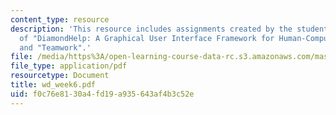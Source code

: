 ```yaml
---
content_type: resource
description: 'This resource includes assignments created by the students on Review
  of "DiamondHelp: A Graphical User Interface Framework for Human-Computer Collaboration",
  and "Teamwork".'
file: /media/https%3A/open-learning-course-data-rc.s3.amazonaws.com/mas-965-relational-machines-spring-2005/f0c76e8130a4fd19a935643af4b3c52e_wd_week6.pdf
file_type: application/pdf
resourcetype: Document
title: wd_week6.pdf
uid: f0c76e81-30a4-fd19-a935-643af4b3c52e
---
```

